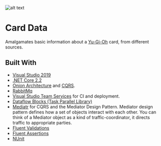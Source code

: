 ![alt text](https://fablecode.visualstudio.com/Yugioh%20Insight/_apis/build/status/Build_ArticleData "Visual studio team services build status")

# Card Data
Amalgamates basic information about a [Yu-Gi-Oh](http://www.yugioh-card.com/uk/) card, from different sources.

## Built With
* [Visual Studio 2019](https://www.visualstudio.com/downloads/)
* [.NET Core 2.2](https://www.microsoft.com/net/download/core)
* [Onion Architecture](http://jeffreypalermo.com/blog/the-onion-architecture-part-1/) and [CQRS](https://martinfowler.com/bliki/CQRS.html).
* [RabbitMq](https://www.rabbitmq.com/)
* [Visual Studio Team Services](https://www.visualstudio.com/team-services/release-management/) for CI and deployment.
* [Dataflow Blocks (Task Parallel Library)](https://docs.microsoft.com/en-us/dotnet/standard/parallel-programming/dataflow-task-parallel-library)
* [Mediatr](https://www.nuget.org/packages/MediatR/) for CQRS and the Mediator Design Pattern. Mediator design pattern defines how a set of objects interact with each other. You can think of a Mediator object as a kind of traffic-coordinator, it directs traffic to appropriate parties.
* [Fluent Validations](https://www.nuget.org/packages/FluentValidation)
* [Fluent Assertions](https://www.nuget.org/packages/FluentAssertions)
* [NUnit](https://github.com/nunit/nunit)
